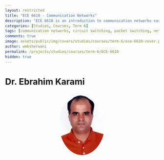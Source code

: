 ```yaml
---
layout: restricted
title: "ECE 6610 - Communication Networks"
description: "ECE 6610 is an introduction to communication networks such as the telephone and computer networks. Topics include circuit and packet switching, network protocols and layered architecture, physical layer, data link layer, network layer, error control; local area networks, and internetworking."
categories: [Studies, Courses, Term 6]
tags: [communication networks, circuit switching, packet switching, network protocols, layered architecture, local area networks, internetworking]
comments: true
image: assets/public/img/covers/studies/courses/term-6/ece-6610-cover.png
author: wmksherwani
permalink: /projects/studies/courses/term-6/ECE-6610
hidden: true
---
```


# Dr. Ebrahim Karami

<html lang="en">
    <div style="display: flex; justify-content: space-around; align-items: center;">
        <div style="text-align: center;">
            <img src="assets/public/img/people/Ebrahim Karami.png" alt="Ebrahim Karami" style="width: 150px; object-fit: cover; border-radius: 50%;">
        </div>
    </div>
</html>

<!-- <html lang="en">
<link href="https://cdnjs.cloudflare.com/ajax/libs/font-awesome/6.0.0-beta3/css/all.min.css" rel="stylesheet">
<div id="star-wrapper" style="margin: 0; display: flex; justify-content: center; align-items: center;">
    <div style="display: flex; justify-content: center; align-items: center; font-size: 50px;">
        <i class="fas fa-star" style="color: gold;"></i>
        <i class="fas fa-star" style="color: gold;"></i>
        <i class="fas fa-star" style="color: gold;"></i>
        <i class="fas fa-star" style="color: gold;"></i>
        <i class="fas fa-star" style="color: gold;"></i>
    </div>
</div>
</html> -->
